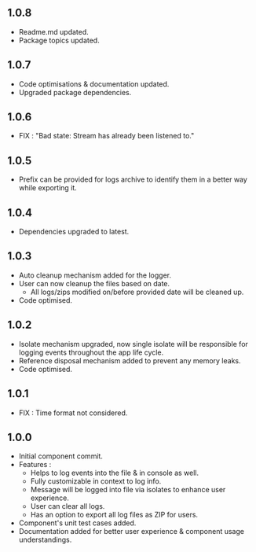 ## 1.0.8

- Readme.md updated.
- Package topics updated.

## 1.0.7

- Code optimisations & documentation updated.
- Upgraded package dependencies.

## 1.0.6

- FIX : "Bad state: Stream has already been listened to."

## 1.0.5

- Prefix can be provided for logs archive to identify them in a better way while exporting it.

## 1.0.4

- Dependencies upgraded to latest.

## 1.0.3

- Auto cleanup mechanism added for the logger.
- User can now cleanup the files based on date.
    - All logs/zips modified on/before provided date will be cleaned up.
- Code optimised.

## 1.0.2

- Isolate mechanism upgraded, now single isolate will be responsible for logging events throughout the app life cycle.
- Reference disposal mechanism added to prevent any memory leaks.
- Code optimised.

## 1.0.1

- FIX : Time format not considered.

## 1.0.0

- Initial component commit.
- Features :
    - Helps to log events into the file & in console as well.
    - Fully customizable in context to log info.
    - Message will be logged into file via isolates to enhance user experience.
    - User can clear all logs.
    - Has an option to export all log files as ZIP for users.
- Component's unit test cases added.
- Documentation added for better user experience & component usage understandings.
